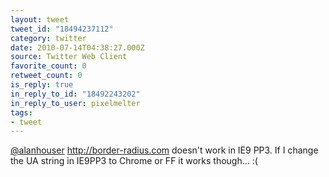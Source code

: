 ```yaml
---
layout: tweet
tweet_id: "18494237112"
category: twitter
date: 2010-07-14T04:38:27.000Z
source: Twitter Web Client
favorite_count: 0
retweet_count: 0
is_reply: true
in_reply_to_id: "18492243202"
in_reply_to_user: pixelmelter
tags:
- tweet
---
```


[@alanhouser](https://twitter.com/@alanhouser) http://border-radius.com doesn't work in IE9 PP3. If I change the UA string in IE9PP3 to Chrome or FF it works though... :(
